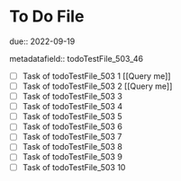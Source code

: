 # To Do File

due:: 2022-09-19

metadatafield:: todoTestFile_503_46

- [ ] Task of todoTestFile_503 1 [[Query me]]
- [ ] Task of todoTestFile_503 2 [[Query me]]
- [ ] Task of todoTestFile_503 3
- [ ] Task of todoTestFile_503 4
- [ ] Task of todoTestFile_503 5
- [ ] Task of todoTestFile_503 6
- [ ] Task of todoTestFile_503 7
- [ ] Task of todoTestFile_503 8
- [ ] Task of todoTestFile_503 9
- [ ] Task of todoTestFile_503 10